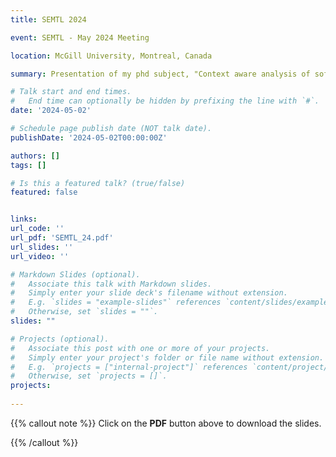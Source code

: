 ```yaml
---
title: SEMTL 2024 

event: SEMTL - May 2024 Meeting 

location: McGill University, Montreal, Canada

summary: Presentation of my phd subject, "Context aware analysis of software energy efficiency of software energy efficiency at application level". May session of software engineering research community in Montreal meeting ([SEMTL](https://semtl.github.io)), hosted at McGill University .

# Talk start and end times.
#   End time can optionally be hidden by prefixing the line with `#`.
date: '2024-05-02'

# Schedule page publish date (NOT talk date).
publishDate: '2024-05-02T00:00:00Z'

authors: []
tags: []

# Is this a featured talk? (true/false)
featured: false


links:
url_code: ''
url_pdf: 'SEMTL_24.pdf'
url_slides: ''
url_video: ''

# Markdown Slides (optional).
#   Associate this talk with Markdown slides.
#   Simply enter your slide deck's filename without extension.
#   E.g. `slides = "example-slides"` references `content/slides/example-slides.md`.
#   Otherwise, set `slides = ""`.
slides: ""

# Projects (optional).
#   Associate this post with one or more of your projects.
#   Simply enter your project's folder or file name without extension.
#   E.g. `projects = ["internal-project"]` references `content/project/deep-learning/index.md`.
#   Otherwise, set `projects = []`.
projects:
  
---
```

{{% callout note %}}
Click on the **PDF** button above to download the slides.


{{% /callout %}}

